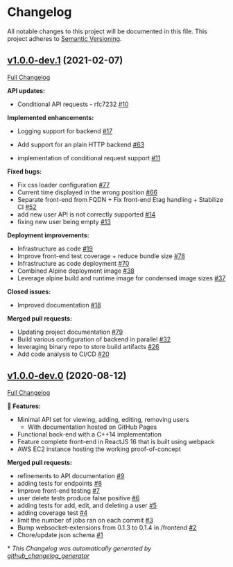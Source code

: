 # Changelog

All notable changes to this project will be documented in this file. This project adheres to [Semantic Versioning](http://semver.org/).

## [v1.0.0-dev.1](https://github.com/prince-chrismc/user-management/tree/v1.0.0-dev.1) (2021-02-07)

[Full Changelog](https://github.com/prince-chrismc/user-management/compare/v1.0.0-dev.0...v1.0.0-dev.1)

**API updates:**

- Conditional API requests - rfc7232 [\#10](https://github.com/prince-chrismc/user-management/pull/10)

**Implemented enhancements:**

- Logging support for backend [\#17](https://github.com/prince-chrismc/user-management/issues/17)
- Add support for an plain HTTP backend [\#63](https://github.com/prince-chrismc/user-management/pull/63)

- implementation of conditional request support [\#11](https://github.com/prince-chrismc/user-management/pull/11)

**Fixed bugs:**

- Fix css loader configuration [\#77](https://github.com/prince-chrismc/user-management/pull/77)
- Current time displayed in the wrong position [\#66](https://github.com/prince-chrismc/user-management/issues/66)
- Separate front-end from FQDN + Fix front-end Etag handling + Stabilize CI [\#52](https://github.com/prince-chrismc/user-management/pull/52)
- add new user API is not correctly supported [\#14](https://github.com/prince-chrismc/user-management/issues/14)
- fixing new user being empty [\#13](https://github.com/prince-chrismc/user-management/pull/13)

**Deployment improvements:**

- Infrastructure as code [\#19](https://github.com/prince-chrismc/user-management/issues/19)
- Improve front-end test coverage + reduce bundle size [\#78](https://github.com/prince-chrismc/user-management/pull/78)
- Infrastructure as code deployment [\#70](https://github.com/prince-chrismc/user-management/pull/70)
- Combined Alpine deployment image [\#38](https://github.com/prince-chrismc/user-management/pull/38)
- Leverage alpine build and runtime image for condensed image sizes [\#37](https://github.com/prince-chrismc/user-management/pull/37)

**Closed issues:**

- Improved documentation [\#18](https://github.com/prince-chrismc/user-management/issues/18)

**Merged pull requests:**

- Updating project documentation [\#79](https://github.com/prince-chrismc/user-management/pull/79)
- Build various configuration of backend in parallel [\#32](https://github.com/prince-chrismc/user-management/pull/32)
- leveraging binary repo to store build artifacts [\#26](https://github.com/prince-chrismc/user-management/pull/26)
- Add code analysis to CI/CD [\#20](https://github.com/prince-chrismc/user-management/pull/20)

## [v1.0.0-dev.0](https://github.com/prince-chrismc/user-management/tree/v1.0.0-dev.0) (2020-08-12)

[Full Changelog](https://github.com/prince-chrismc/user-management/compare/30247851259609ff3d66a4e788abd86cd2ec0af9...v1.0.0-dev.0)

**:dart: Features:**

- Minimal API set for viewing, adding, editing, removing users
  - With documentation hosted on GitHub Pages
- Functional back-end with a C++14 implementation
- Feature complete front-end in ReactJS 16 that is built using webpack
- AWS EC2 instance hosting the working proof-of-concept

**Merged pull requests:**

- refinements to API documentation [\#9](https://github.com/prince-chrismc/user-management/pull/9)
- adding tests for endpoints [\#8](https://github.com/prince-chrismc/user-management/pull/8)
- Improve front-end testing [\#7](https://github.com/prince-chrismc/user-management/pull/7)
- user delete tests produce false positive [\#6](https://github.com/prince-chrismc/user-management/pull/6)
- adding tests for add, edit, and deleting a user [\#5](https://github.com/prince-chrismc/user-management/pull/5)
- adding coverage test [\#4](https://github.com/prince-chrismc/user-management/pull/4)
- limit the number of jobs ran on each commit [\#3](https://github.com/prince-chrismc/user-management/pull/3)
- Bump websocket-extensions from 0.1.3 to 0.1.4 in /frontend [\#2](https://github.com/prince-chrismc/user-management/pull/2)
- Chore/update json schema [\#1](https://github.com/prince-chrismc/user-management/pull/1)

\* *This Changelog was automatically generated by [github_changelog_generator](https://github.com/github-changelog-generator/github-changelog-generator)*
